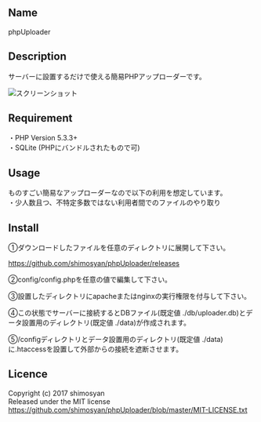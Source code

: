 ## Name
phpUploader

## Description
サーバーに設置するだけで使える簡易PHPアップローダーです。

![スクリーンショット](https://cloud.githubusercontent.com/assets/26715606/25690448/622ac98c-30cc-11e7-8ff7-044f34d225d4.png)

## Requirement
・PHP Version 5.3.3+  
・SQLite (PHPにバンドルされたもので可)

## Usage
ものすごい簡易なアップローダーなので以下の利用を想定しています。  
・少人数且つ、不特定多数ではない利用者間でのファイルのやり取り

## Install
①ダウンロードしたファイルを任意のディレクトリに展開して下さい。

<https://github.com/shimosyan/phpUploader/releases>

②config/config.phpを任意の値で編集して下さい。

③設置したディレクトリにapacheまたはnginxの実行権限を付与して下さい。

④この状態でサーバーに接続するとDBファイル(既定値 ./db/uploader.db)とデータ設置用のディレクトリ(既定値 ./data)が作成されます。

⑤/configディレクトリとデータ設置用のディレクトリ(既定値 ./data)に.htaccessを設置して外部からの接続を遮断させます。

## Licence
Copyright (c) 2017 shimosyan  
Released under the MIT license  
https://github.com/shimosyan/phpUploader/blob/master/MIT-LICENSE.txt